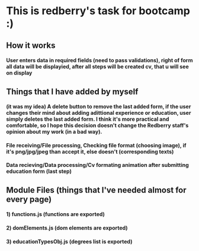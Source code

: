 # This is redberry's task for bootcamp :)
## How it works
#### User enters data in required fields (need to pass validations), right of form all data will be displayied, after all steps will be created cv, that u will see on display
## Things that I have added by myself
#### (it was my idea) A delete button to remove the last added form, if the user changes their mind about adding adittional experience or education, user simply deletes the last added form. I think it's more practical and comfortable, so I hope this decision doesn't change the Redberry staff's opinion about my work (in a bad way).
#### File receiving/File processing, Checking file format (choosing image), if it's png/jpg/jpeg than accept it, else doesn't (corresponding texts)
#### Data recieving/Data processing/Cv formating animation after submitting education form (last step)
## Module Files (things that I've needed almost for every page)
#### 1) functions.js (functions are exported)
#### 2) domElements.js (dom elements are exported)
#### 3) educationTypesObj.js (degrees list is exported)